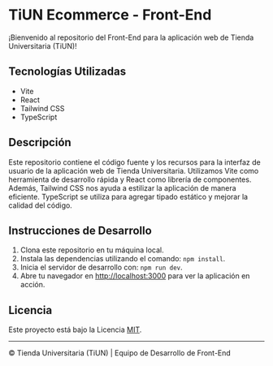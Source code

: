 # TiUN Ecommerce - Front-End

¡Bienvenido al repositorio del Front-End para la aplicación web de Tienda Universitaria (TiUN)!

## Tecnologías Utilizadas

- Vite
- React
- Tailwind CSS
- TypeScript

## Descripción

Este repositorio contiene el código fuente y los recursos para la interfaz de usuario de la aplicación web de Tienda Universitaria. Utilizamos Vite como herramienta de desarrollo rápida y React como librería de componentes. Además, Tailwind CSS nos ayuda a estilizar la aplicación de manera eficiente. TypeScript se utiliza para agregar tipado estático y mejorar la calidad del código.

## Instrucciones de Desarrollo

1. Clona este repositorio en tu máquina local.
2. Instala las dependencias utilizando el comando: `npm install`.
3. Inicia el servidor de desarrollo con: `npm run dev`.
4. Abre tu navegador en [http://localhost:3000](http://localhost:3000) para ver la aplicación en acción.

## Licencia

Este proyecto está bajo la Licencia [MIT](LICENSE).

---

© Tienda Universitaria (TiUN) | Equipo de Desarrollo de Front-End
